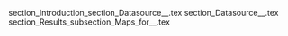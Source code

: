 section_Introduction_section_Datasource__.tex
section_Datasource__.tex
section_Results_subsection_Maps_for__.tex
